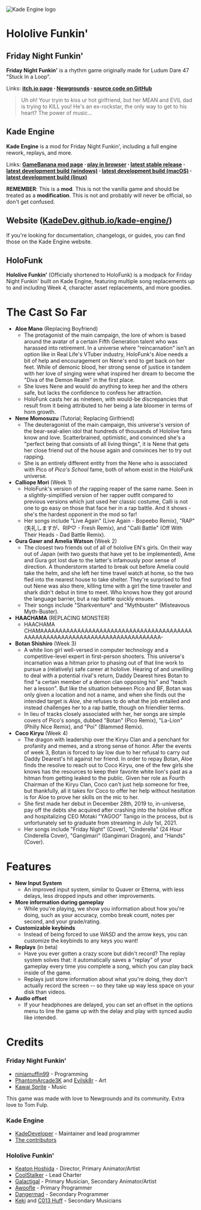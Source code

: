 ![Kade Engine logo](https://github.com/KeatonHoshida/HoloFunk/blob/master/assets/preload/images/logo.png?raw=true)

# Hololive Funkin'
## Friday Night Funkin'
**Friday Night Funkin'** is a rhythm game originally made for Ludum Dare 47 "Stuck In a Loop".

Links: **[itch.io page](https://ninja-muffin24.itch.io/funkin) ⋅ [Newgrounds](https://www.newgrounds.com/portal/view/770371) ⋅ [source code on GitHub](https://github.com/ninjamuffin99/Funkin)**
> Uh oh! Your tryin to kiss ur hot girlfriend, but her MEAN and EVIL dad is trying to KILL you! He's an ex-rockstar, the only way to get to his heart? The power of music... 

## Kade Engine
**Kade Engine** is a mod for Friday Night Funkin', including a full engine rework, replays, and more.

Links: **[GameBanana mod page](https://gamebanana.com/gamefiles/16761) ⋅ [play in browser](https://funkin.puyo.xyz) ⋅ [latest stable release](https://github.com/KadeDev/Kade-Engine/releases/latest) ⋅ [latest development build (windows)](https://ci.appveyor.com/project/KadeDev/kade-engine-windows/build/artifacts) ⋅ [latest development build (macOS)](https://ci.appveyor.com/project/KadeDev/kade-engine-macos/build/artifacts) ⋅ [latest development build (linux)](https://ci.appveyor.com/project/KadeDev/kade-engine-linux/build/artifacts)**

**REMEMBER**: This is a **mod**. This is not the vanilla game and should be treated as a **modification**. This is not and probably will never be official, so don't get confused.

## Website ([KadeDev.github.io/kade-engine/](https://KadeDev.github.io/Kade-Engine/))
If you're looking for documentation, changelogs, or guides, you can find those on the Kade Engine website.

## HoloFunk
**Hololive Funkin'** (Officially shortened to HoloFunk) is a modpack for Friday Night Funkin' built on Kade Engine, featuring multiple song replacements up to and including Week 4, character asset replacements, and more goodies.

# The Cast So Far
 - **Aloe Mano** (Replacing Boyfriend)
	 - The protagonist of the main campaign, the lore of whom is based around the avatar of a certain Fifth Generation talent who was harassed into retirement. In a universe where "reincarnation" isn't an option like in Real Life's VTuber industry, HoloFunk's Aloe needs a bit of help and encouragement on Nene's end to get back on her feet. While of demonic blood, her strong sense of justice in tandem with her love of singing were what inspired her dream to become the "Diva of the Demon Realm" in the first place.
	 - She loves Nene and would do anything to keep her and the others safe, but lacks the confidence to confess her attraction.
	 - HoloFunk casts her as nineteen, with would-be discrepancies that result from it being attributed to her being a late bloomer in terms of horn growth.
 - **Nene Momosuzu** (Tutorial; Replacing Girlfriend)
	 - The deuteragonist of the main campaign, this universe's version of the bear-seal-alien idol that hundreds of thousands of Hololive fans know and love. Scatterbrained, optimistic, and convinced she's a "perfect being that consists of all living things", it is Nene that gets her close friend out of the house again and convinces her to try out rapping.
	 - She is an entirely different entity from the Nene who is associated with Pico of *Pico's School* fame, both of whom exist in the HoloFunk universe.
 - **Calliope Mori** (Week 1)
	 - HoloFunk's version of *the* rapping reaper of the same name. Seen in a slightly-simplified version of her rapper outfit compared to previous versions which just used her classic costume, Calli is not one to go easy on those that face her in a rap battle. And it shows - she's the hardest opponent in the mod so far!
	 - Her songs include "Live Again" (Live Again - Bopeebo Remix), "RAP" (失礼しますが、RIP♡ - Fresh Remix), and "Calli Battle" (Off With Their Heads - Dad Battle Remix).
 - **Gura Gawr and Amelia Watson** (Week 2)
	 - The closest two friends out of all of hololive EN's girls. On their way out of Japan (with two guests that have yet to be implemented), Ame and Gura got lost due to the latter's infamously poor sense of direction. A thunderstorm started to break out before Amelia could take the helm, and she left her time travel watch at home, so the two fled into the nearest house to take shelter. They're surprised to find out Nene was also there, killing time with a girl the time traveler and shark didn't debut in time to meet. Who knows how they got around the language barrier, but a rap battle quickly ensues.
	 - Their songs include "Sharkventure" and "Mythbuster" (Misteavous Myth-Buster).
 - **HAACHAMA** (REPLACING MONSTER)
	 - HAACHAMA CHAMAAAAAAAAAAAAAAAAAAAAAAAAAAAAAAAAAAAAAAAAAAAAAAAAAAAAAAAAAAAAAAAAAAAAAAAAAAAAAA-
 - **Botan Shishiro** (Week 3)
	 - A white lion girl well-versed in computer technology and a competitive-level expert in first-person shooters. This universe's incarnation was a hitman prior to phasing out of that line work to pursue a (relatively) safe career at hololive. Hearing of and unwilling to deal with a potential rival's return, Daddy Dearest hires Botan to find "a certain member of a demon clan opposing his" and "teach her a lesson". But like the situation between Pico and BF, Botan was only given a location and not a name, and when she finds out the intended target is *Aloe*, she refuses to do what the job entailed and instead challenges her to a rap battle, though on friendlier terms.
	 - In lieu of tracks closely associated with her, her songs are simple covers of Pico's songs, dubbed "Botan" (Pico Remix), "La-Lion" (Philly Nice Remix), and "Poi" (Blammed Remix).
 - **Coco Kiryu** (Week 4)
	 - The dragon with leadership over the Kiryu Clan and a penchant for profanity and memes, and a strong sense of honor. After the events of week 3, Botan is forced to lay low due to her refusal to carry out Daddy Dearest's hit against her friend. In order to repay Botan, Aloe finds the resolve to reach out to Coco Kiryu, one of the few girls she knows has the resources to keep their favorite white lion's past as a hitman from getting leaked to the public. Given her role as Fourth Chairman of the Kiryu Clan, Coco can't just help someone for free, but thankfully, all it takes for Coco to offer her help without hesitation is for Aloe to prove her skills on the mic to her.
	 - She first made her debut in December 28th, 2019 to, in-universe, pay off the debts she acquired after crashing into the hololive office and hospitalizing CEO Motaki "YAGOO" Tanigo in the process, but is unfortunately set to graduate from streaming in July 1st, 2021.
	 - Her songs include "Friday Night" (Cover), "Cinderella" (24 Hour Cinderella Cover), "Gangimari" (Gangimari Dragon), and "Hands" (Cover).

# Features

 - **New Input System**
	 - An improved input system, similar to Quaver or Etterna, with less delays, less dropped inputs and other improvements.
 - **More information during gameplay**
	 - While you're playing, we show you information about how you're doing, such as your accuracy, combo break count, notes per second, and your grade/rating.
 - **Customizable keybinds**
	 - Instead of being forced to use WASD and the arrow keys, you can customize the keybinds to any keys you want!
 - **Replays** (in beta)
	 - Have you ever gotten a crazy score but didn't record? The replay system solves that: it automatically saves a "replay" of your gameplay every time you complete a song, which you can play back inside of the game. 
	 - Replays just store information about what you're doing, they don't actually record the screen -- so they take up way less space on your disk than videos.
 - **Audio offset**
	 - If your headphones are delayed, you can set an offset in the options menu to line the game up with the delay and play with synced audio like intended.

# Credits
### Friday Night Funkin'
 - [ninjamuffin99](https://twitter.com/ninja_muffin99) - Programming
 - [PhantomArcade3K](https://twitter.com/phantomarcade3k) and [Evilsk8r](https://twitter.com/evilsk8r) - Art
 - [Kawai Sprite](https://twitter.com/kawaisprite) - Music

This game was made with love to Newgrounds and its community. Extra love to Tom Fulp.
### Kade Engine
- [KadeDeveloper](https://twitter.com/KadeDeveloper) - Maintainer and lead programmer
- [The contributors](https://github.com/KadeDev/Kade-Engine/graphs/contributors)

### Hololive Funkin'
- [Keaton Hoshida](https://twitter.com/KadeDeveloper) - Director, Primary Animator/Artist
- [CoolStalker](https://twitter.com/TheCoolStalker) - Lead Charter
- [Galactigal](https://twitter.com/GGalactigal) - Primary Musician, Secondary Animator/Artist
- [Awoofle](https://gamebanana.com/members/1878760) - Primary Programmer
- [Dangermad](https://twitter.com/Dangermad6691) - Secondary Programmer
- [Keki](https://twitter.com/SaltyHotcakes) and [C013 Huff](https://twitter.com/C013Huff) - Secondary Musicians
